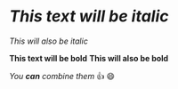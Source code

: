 # *This text will be italic*

_This will also be italic_

**This text will be bold**
__This will also be bold__

_You **can** combine them_
:+1:
:smile:
